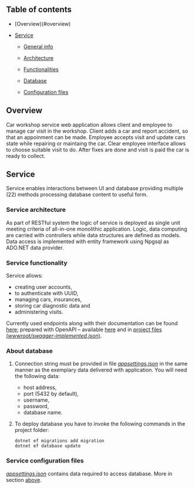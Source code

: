 ## Table of contents
- [Overview)(#overview)

- [Service](#service)

  - [General info](#service)

  - [Architecture](#service-architecture)

  - [Functionalities](#service-functionality)

  - [Database](#about-database)

  - [Configuration files](#service-configuration-files)
  
 
## Overview

Car workshop service web application allows client and employee to manage car visit in the workshop. Client adds a car and report accident, so that an appoinment can be made. Employee accepts visit and update cars state while repairing or maintaing the car. Clear employee interface allows to choose suitable visit to do. After fixes are done and visit is paid the car is ready to collect. 

## Service

Service enables interactions between UI and database providing multiple (22) methods processing database content to useful form.

### Service architecture

As part of RESTful system the logic of service is deployed as single unit meeting criteria of all-in-one monolithic application. Logic, data computing are carried with controllers while data structures are defined as models. Data access is implemented with entity framework using Npgsql as ADO.NET data provider.

### Service functionality

Service allows:

- creating user accounts,
- to authenticate with UUID,
- managing cars, insurances,
- storing car diagnostic data and
- administering visits.

Currently used endpoints along with their documentation can be found [here](https://se-project-2020.herokuapp.com/swagger); prepared with OpenAPI – available [here](https://se-project-2020.herokuapp.com/swagger-implemented.json) and in [project files (*wwwroot/swagger-implemented.json*)](wwwroot/swagger-implemented.json).

### About database

1. Connection string must be provided in file [*appsettings.json*](appsettings.json) in the same manner as the exemplary data delivered with application. You will need the following data:

   - host address,
   - port (5432 by default),
   - username,
   - password,
   - database name.

2. To deploy database you have to invoke the following commands in the project folder:

   ```
   dotnet ef migrations add migration
   dotnet ef database update
   ```

### Service configuration files

[*appsettings.json*](appsettings.json) contains data required to access database. More in section [above](#about-database).
